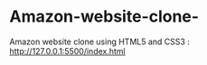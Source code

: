 # Amazon-website-clone-
Amazon website clone using HTML5 and CSS3 : http://127.0.0.1:5500/index.html
